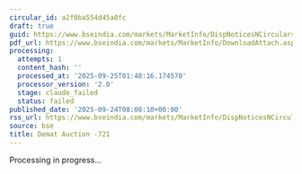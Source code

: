 ```yaml
---
circular_id: a2f0ba554d45a0fc
draft: true
guid: https://www.bseindia.com/markets/MarketInfo/DispNoticesNCirculars.aspx?Noticeid={D1F4FA23-1AFA-4A5D-84BC-E1222A9181F1}&noticeno=20250924-8&dt=09/24/2025&icount=8&totcount=75&flag=0
pdf_url: https://www.bseindia.com/markets/MarketInfo/DownloadAttach.aspx?id=20250924-8&attachedId=ba39a201-9359-46f4-a7f6-bd1e506b4d58
processing:
  attempts: 1
  content_hash: ''
  processed_at: '2025-09-25T01:48:16.174570'
  processor_version: '2.0'
  stage: claude_failed
  status: failed
published_date: '2025-09-24T08:08:10+00:00'
rss_url: https://www.bseindia.com/markets/MarketInfo/DispNoticesNCirculars.aspx?Noticeid={D1F4FA23-1AFA-4A5D-84BC-E1222A9181F1}&noticeno=20250924-8&dt=09/24/2025&icount=8&totcount=75&flag=0
source: bse
title: Demat Auction -721
---
```


Processing in progress...